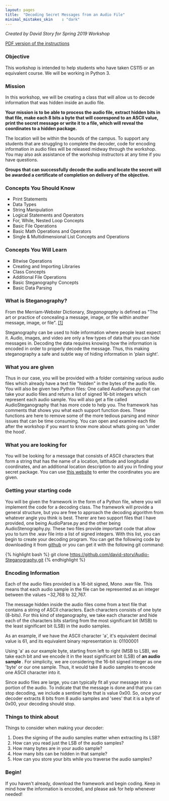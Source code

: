```yaml
---
layout: pages
title:  "Decoding Secret Messages from an Audio File"
minimal_mistakes_skin    : "dark"
---
```



<i>Created by David Story for Spring 2019 Workshop </i>


<a href="/assets/documents/python-steganography-workshop.pdf">PDF version of the instructions</a>

### Objective ###
This workshop is intended to help students who have taken CS115 or an equivalent course. We will be working in Python 3.

### Mission ###
In this workshop, we will be creating a class that will allow us to decode information that was hidden inside an audio file. 


<b>Your mission is to be able to process the audio file, extract hidden bits in that file, make each 8 bits a byte that will coorespond to an ASCII value, print the secret message or write it to a file, which will reveal the coordinates to a hidden package.</b> 


The location will be within the bounds of the campus. To support any students that are struggling to complete the decoder, code for encoding information in audio files will be released midway through the  workshop. You may also ask assistance of the workshop instructors at any time if you have questions.


<b>
Groups that can successfully decode the audio and locate the secret will be awarded a certificate of completion on delivery of the objective.
</b>

### Concepts You Should Know ###
<ul style="list-style-type:square">
  <li> Print Statements       </li>
  <li> Data Types             </li>
  <li> String Manipulation    </li>
  <li> Logical Statements and Operators </li>
  <li> For, While, Nested Loop Concepts </li>
  <li> Basic File Operations            </li>
  <li> Basic Math Operations and Operators </li>
  <li> Single & Multidimensional List Concepts and Operations </li>
  
</ul>

### Concepts You Will Learn ###
<ul style="list-style-type:square">
<li> Bitwise Operations</li>
<li> Creating and Importing Libraries</li>
<li> Class Concepts </li>
<li> Additional File Operations </li>
<li> Basic Steganography Concepts</li>
<li> Basic Data Parsing</li>
</ul>

### What is Steganography? ###

From the Merriam-Webster Dictionary, <i>Steganography</i> is defined as "The art or practice of concealing a message, image, or file within another message, image, or file". <a href="https://www.merriam-webster.com/dictionary/steganography" target="_blank">[1]</a> 

Steganography can be used to hide information where people least expect it. Audio, images, and video are only a few types of data that you can hide messages in. Decoding the data requires knowing how the information is encoded in order to properly decode the message. Thus, this making steganography a safe and subtle way of hiding information in 'plain sight'.

### What you are given ###

Thus in our case, you will be provided with a folder containing various audio files which already have a text file "hidden" in the bytes of the audio file. You will also be given two Python files: 
One called AudioParse.py that can take your audio files and return a list of signed 16-bit integers which represent each audio sample. You will also get a file called AudioSteganography that has more code to help you. The framework has comments that shows you what each support function does. These functions are here to remove some of the more tedious parsing and minor issues that can be time consuming. You can open and examine each file after the workshop if you want to know more about whats going on 'under the hood'. 

### What you are looking for ###

You will be looking for a message that consists of ASCII characters that form a string that has the name of a location, lattitude and longitudial coordinates, and an additional location description to aid you in finding your secret package. You can use <a href="https://www.gps-coordinates.net/" target="_blank">this website</a> to enter the coordinates you are given.

### Getting your starting code ###

You will be given the framework in the form of a Python file, where you will implement the code for a decoding class. The framework will provide a general structure, but you are free to approach the decoding algorithm from whatever angle you think is best. Therer are two support files that I have provided, one being AudioParse.py and the other being AudioStenography.py. These two files provide important code that allow you to turn the .wav file into a list of signed integers. With this list, you can begin to create your decoding program. You can get the following code by downloading it from <a href="https://github.com/david-story/Audio-Steganography" target="_blank">github</a> or you can get it with the following git command:

{% highlight bash %}
git clone https://github.com/david-story/Audio-Steganography.git
{% endhighlight %}

### Encoding Information ###
Each of the audio files provided is a 16-bit signed, Mono .wav file. This means that each audio sample in the file can be represented as an integer 
between the values −32,768 to 32,767.

The message hidden inside the audio files come from a text file that contains a string of ASCII characters. Each characters consists of one byte (8-bits).
For this kind of steganography, we take each character and hide each of the characters bits starting from the most significant bit (MSB) to the least significant bit (LSB) in the audio samples.

As an example, if we have the ASCII character 'a', it's equivalent decimal value is 61, and its equivalent binary representation is: 01100001

Using 'a' as our example byte, starting  from left to right (MSB to LSB), we take each bit and we encode it in the least significant bit (LSB) of <b> an audio sample </b>. For simplicity, we are
considering the 16-bit signed integer as one 'byte' or our one sample. Thus, it would take 8 audio samples to encode one ASCII character into it.

Since audio files are large, you can typically fit all your message into a portion of the audio. To indicate that the message is done and that you can stop decoding, we 
include a sentinel byte that is value 0x00. So, once your decoder extracts 8 bits from 8 audio samples and 'sees' that it is a byte of 0x00, your decoding should stop.

### Things to think about ###

Things to consider when making your decoder:
<ol>
<li> Does the signing of the audio samples matter when extracting its LSB? </li>
<li> How can you read just the LSB of the audio samples? </li>
<li> How many bytes are in your audio sample? </li>
<li> How many bits can be hidden in that sample? </li>
<li> How can you store your bits while you traverse the audio samples? </li>
</ol>

### Begin! ###

If you haven't already, download the framework and begin coding. Keep in mind how the information is encoded, and please ask for help whenever needed!


